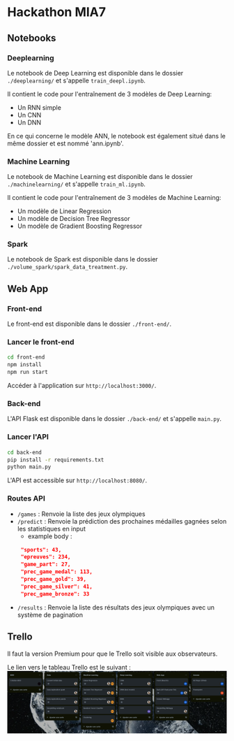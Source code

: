 # Hackathon MIA7

## Notebooks

### Deeplearning
Le notebook de Deep Learning est disponible dans le dossier `./deeplearning/` et s'appelle `train_deepl.ipynb`.

Il contient le code pour l'entraînement de 3 modèles de Deep Learning:
- Un RNN simple
- Un CNN
- Un DNN

En ce qui concerne le modèle ANN, le notebook est également situé dans le même dossier et est nommé 'ann.ipynb'.

### Machine Learning
Le notebook de Machine Learning est disponible dans le dossier `./machinelearning/` et s'appelle `train_ml.ipynb`.

Il contient le code pour l'entraînement de 3 modèles de Machine Learning:
- Un modèle de Linear Regression
- Un modèle de Decision Tree Regressor
- Un modèle de Gradient Boosting Regressor

### Spark
Le notebook de Spark est disponible dans le dossier `./volume_spark/spark_data_treatment.py`.

## Web App
### Front-end
Le front-end est disponible dans le dossier `./front-end/`.

### Lancer le front-end

```bash
cd front-end
npm install
npm run start
```

Accéder à l'application sur `http://localhost:3000/`.

### Back-end
L'API Flask est disponible dans le dossier `./back-end/` et s'appelle `main.py`.

### Lancer l'API

```bash
cd back-end
pip install -r requirements.txt
python main.py
```

L'API est accessible sur `http://localhost:8080/`.

### Routes API

- `/games` : Renvoie la liste des jeux olympiques
- `/predict` : Renvoie la prédiction des prochaines médailles gagnées selon les statistiques en input
  - example body :
  ```json
   "sports": 43,
   "epreuves": 234,
   "game_part": 27,
   "prec_game_medal": 113,
   "prec_game_gold": 39,
   "prec_game_silver": 41,
   "prec_game_bronze": 33
  ```
- `/results` : Renvoie la liste des résultats des jeux olympiques avec un système de pagination

## Trello

Il faut la version Premium pour que le Trello soit visible aux observateurs.

Le lien vers le tableau Trello est le suivant : ![img_1.png](img_1.png)

